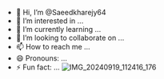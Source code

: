 - 👋 Hi, I’m @Saeedkharejy64
- 👀 I’m interested in ...
- 🌱 I’m currently learning ...
- 💞️ I’m looking to collaborate on ...
- 📫 How to reach me ...
- 😄 Pronouns: ...
- ⚡ Fun fact: ...
![IMG_20240919_112416_176](https://github.com/user-attachments/assets/19a4043e-168b-44e2-9771-68c1efdf2a3b)

<!---
Saeedkharejy64/Saeedkharejy64 is a ✨ special ✨ repository because its `README.md` (this file) appears on your GitHub profile.
You can click the Preview link to take a look at your changes.
--->
